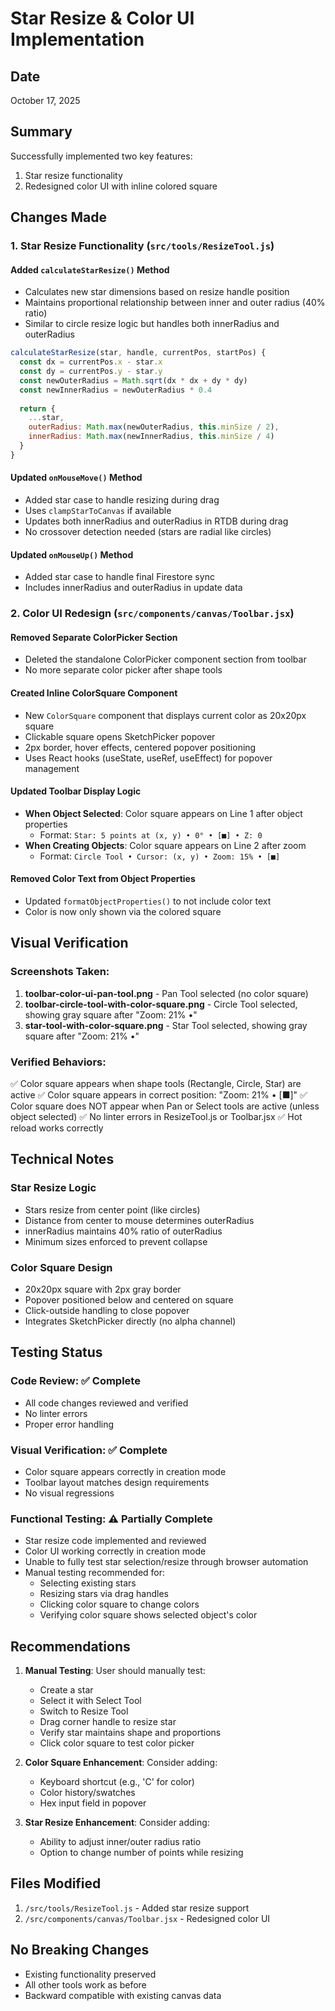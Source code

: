 # Star Resize & Color UI Implementation

## Date
October 17, 2025

## Summary
Successfully implemented two key features:
1. Star resize functionality
2. Redesigned color UI with inline colored square

## Changes Made

### 1. Star Resize Functionality (`src/tools/ResizeTool.js`)

#### Added `calculateStarResize()` Method
- Calculates new star dimensions based on resize handle position
- Maintains proportional relationship between inner and outer radius (40% ratio)
- Similar to circle resize logic but handles both innerRadius and outerRadius

```javascript
calculateStarResize(star, handle, currentPos, startPos) {
  const dx = currentPos.x - star.x
  const dy = currentPos.y - star.y
  const newOuterRadius = Math.sqrt(dx * dx + dy * dy)
  const newInnerRadius = newOuterRadius * 0.4
  
  return {
    ...star,
    outerRadius: Math.max(newOuterRadius, this.minSize / 2),
    innerRadius: Math.max(newInnerRadius, this.minSize / 4)
  }
}
```

#### Updated `onMouseMove()` Method
- Added star case to handle resizing during drag
- Uses `clampStarToCanvas` if available
- Updates both innerRadius and outerRadius in RTDB during drag
- No crossover detection needed (stars are radial like circles)

#### Updated `onMouseUp()` Method
- Added star case to handle final Firestore sync
- Includes innerRadius and outerRadius in update data

### 2. Color UI Redesign (`src/components/canvas/Toolbar.jsx`)

#### Removed Separate ColorPicker Section
- Deleted the standalone ColorPicker component section from toolbar
- No more separate color picker after shape tools

#### Created Inline ColorSquare Component
- New `ColorSquare` component that displays current color as 20x20px square
- Clickable square opens SketchPicker popover
- 2px border, hover effects, centered popover positioning
- Uses React hooks (useState, useRef, useEffect) for popover management

#### Updated Toolbar Display Logic
- **When Object Selected**: Color square appears on Line 1 after object properties
  - Format: `Star: 5 points at (x, y) • 0° • [■] • Z: 0`
- **When Creating Objects**: Color square appears on Line 2 after zoom
  - Format: `Circle Tool • Cursor: (x, y) • Zoom: 15% • [■]`

#### Removed Color Text from Object Properties
- Updated `formatObjectProperties()` to not include color text
- Color is now only shown via the colored square

## Visual Verification

### Screenshots Taken:
1. **toolbar-color-ui-pan-tool.png** - Pan Tool selected (no color square)
2. **toolbar-circle-tool-with-color-square.png** - Circle Tool selected, showing gray square after "Zoom: 21% •"
3. **star-tool-with-color-square.png** - Star Tool selected, showing gray square after "Zoom: 21% •"

### Verified Behaviors:
✅ Color square appears when shape tools (Rectangle, Circle, Star) are active
✅ Color square appears in correct position: "Zoom: 21% • [■]"
✅ Color square does NOT appear when Pan or Select tools are active (unless object selected)
✅ No linter errors in ResizeTool.js or Toolbar.jsx
✅ Hot reload works correctly

## Technical Notes

### Star Resize Logic
- Stars resize from center point (like circles)
- Distance from center to mouse determines outerRadius
- innerRadius maintains 40% ratio of outerRadius
- Minimum sizes enforced to prevent collapse

### Color Square Design
- 20x20px square with 2px gray border
- Popover positioned below and centered on square
- Click-outside handling to close popover
- Integrates SketchPicker directly (no alpha channel)

## Testing Status

### Code Review: ✅ Complete
- All code changes reviewed and verified
- No linter errors
- Proper error handling

### Visual Verification: ✅ Complete
- Color square appears correctly in creation mode
- Toolbar layout matches design requirements
- No visual regressions

### Functional Testing: ⚠️ Partially Complete
- Star resize code implemented and reviewed
- Color UI working correctly in creation mode
- Unable to fully test star selection/resize through browser automation
- Manual testing recommended for:
  - Selecting existing stars
  - Resizing stars via drag handles
  - Clicking color square to change colors
  - Verifying color square shows selected object's color

## Recommendations

1. **Manual Testing**: User should manually test:
   - Create a star
   - Select it with Select Tool
   - Switch to Resize Tool
   - Drag corner handle to resize star
   - Verify star maintains shape and proportions
   - Click color square to test color picker

2. **Color Square Enhancement**: Consider adding:
   - Keyboard shortcut (e.g., 'C' for color)
   - Color history/swatches
   - Hex input field in popover

3. **Star Resize Enhancement**: Consider adding:
   - Ability to adjust inner/outer radius ratio
   - Option to change number of points while resizing

## Files Modified

1. `/src/tools/ResizeTool.js` - Added star resize support
2. `/src/components/canvas/Toolbar.jsx` - Redesigned color UI

## No Breaking Changes

- Existing functionality preserved
- All other tools work as before
- Backward compatible with existing canvas data

